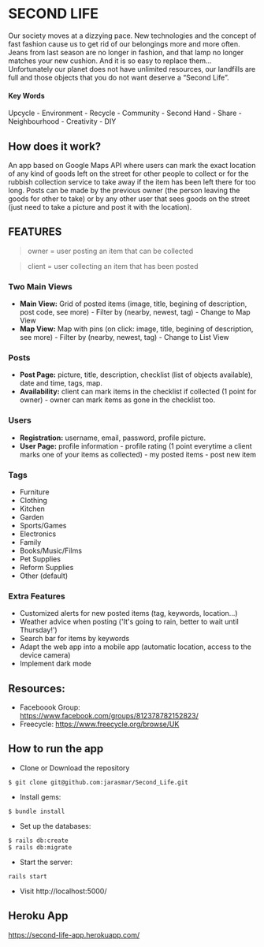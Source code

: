 # SECOND LIFE

Our society moves at a dizzying pace. New technologies and the concept of fast fashion cause us to get rid of our belongings more and more often. Jeans from last season are no longer in fashion, and that lamp no longer matches your new cushion. And it is so easy to replace them... Unfortunately our planet does not have unlimited resources, our landfills are full and those objects that you do not want deserve a “Second Life”.

#### Key Words
Upcycle - Environment - Recycle - Community - Second Hand - Share - Neighbourhood - Creativity - DIY

## How does it work?
An app based on Google Maps API where users can mark the exact location of any kind of goods left on the street for other people to collect or for the rubbish collection service to take away if the item has been left there for too long. Posts can be made by the previous owner (the person leaving the goods for other to take) or by any other user that sees goods on the street (just need to take a picture and post it with the location).

## FEATURES
>owner = user posting an item that can be collected

>client = user collecting an item that has been posted

### Two Main Views
- **Main View:** Grid of posted items (image, title, begining of description, post code, see more) - Filter by (nearby, newest, tag) - Change to Map View
- **Map View:** Map with pins (on click: image, title, begining of description, see more) - Filter by (nearby, newest, tag) - Change to List View

### Posts
- **Post Page:** picture, title, description, checklist (list of objects available), date and time, tags, map.
- **Availability:** client can mark items in the checklist if collected (1 point for owner) - owner can mark items as gone in the checklist too.

### Users
- **Registration:** username, email, password, profile picture.
- **User Page:** profile information - profile rating (1 point everytime a client marks one of your items as collected) - my posted items - post new item

### Tags
- Furniture
- Clothing
- Kitchen
- Garden
- Sports/Games
- Electronics
- Family
- Books/Music/Films
- Pet Supplies
- Reform Supplies
- Other (default)

### Extra Features
- Customized alerts for new posted items (tag, keywords, location...)
- Weather advice when posting ('It's going to rain, better to wait until Thursday!')
- Search bar for items by keywords
- Adapt the web app into a mobile app (automatic location, access to the device camera)
- Implement dark mode

## Resources:
- Faceboook Group: https://www.facebook.com/groups/812378782152823/
- Freecycle: https://www.freecycle.org/browse/UK

## How to run the app
- Clone or Download the repository
```
$ git clone git@github.com:jarasmar/Second_Life.git
```
- Install gems:
```
$ bundle install
```
- Set up the databases:
```
$ rails db:create
$ rails db:migrate
```
- Start the server:
```
rails start
```
- Visit http://localhost:5000/

## Heroku App
https://second-life-app.herokuapp.com/

